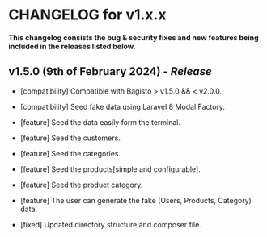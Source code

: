# CHANGELOG for v1.x.x

#### This changelog consists the bug & security fixes and new features being included in the releases listed below.

## **v1.5.0 (9th of February 2024)** - _Release_

- [compatibility] Compatible with Bagisto > v1.5.0 && < v2.0.0.

- [compatibility] Seed fake data using Laravel 8 Modal Factory.

- [feature] Seed the data easily form the terminal.

- [feature] Seed the customers.

- [feature] Seed the categories.

- [feature] Seed the products[simple and configurable].

- [feature] Seed the product category.

- [feature] The user can generate the fake (Users, Products, Category) data.

- [fixed] Updated directory structure and composer file.
